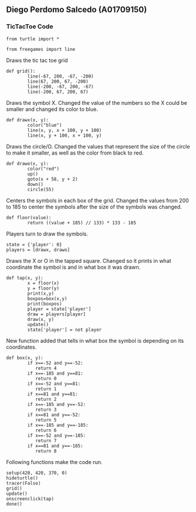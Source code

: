 ## Diego Perdomo Salcedo (A01709150)

### TicTacToe Code

    from turtle import *

    from freegames import line

Draws the tic tac toe grid

    def grid():
            line(-67, 200, -67, -200)
            line(67, 200, 67, -200)
            line(-200, -67, 200, -67)
            line(-200, 67, 200, 67)

Draws the symbol X.
Changed the value of the numbers so the X could be smaller and changed its color to blue.

    def drawx(x, y):
            color("blue")
            line(x, y, x + 100, y + 100)
            line(x, y + 100, x + 100, y)

Draws the circle/O.
Changed the values that represent the size of the circle to make it smaller, as well as the color from black to red.

    def drawo(x, y):
            color("red")
            up()
            goto(x + 58, y + 2)
            down()
            circle(55)

Centers the symbols in each box of the grid.
Changed the values from 200 to 185 to center the symbols after the size of the symbols was changed.

    def floor(value):
            return ((value + 185) // 133) * 133 - 185

Players turn to draw the symbols.

    state = {'player': 0}
    players = [drawx, drawo]
   

Draws the X or O in the tapped square.
Changed so it prints in what coordinate the symbol is and in what box it was drawn.

    def tap(x, y):
            x = floor(x)
            y = floor(y)
            print(x,y)
            boxpos=box(x,y)
            print(boxpos)
            player = state['player']
            draw = players[player]
            draw(x, y)
            update()
            state['player'] = not player

New function added that tells in what box the symbol is depending on its coordinates.

    def box(x, y):
            if x==-52 and y==-52:
               return 4
            if x==-185 and y==81:
               return 0
            if x==-52 and y==81:
               return 1
            if x==81 and y==81:
               return 2
            if x==-185 and y==-52:
               return 3
            if x==81 and y==-52:
               return 5
            if x==-185 and y==-185:
               return 6
            if x==-52 and y==-185:
               return 7
            if x==81 and y==-185:
               return 8

Following functions make the code run.

    setup(420, 420, 370, 0)
    hideturtle()
    tracer(False)
    grid()
    update()
    onscreenclick(tap)
    done()



